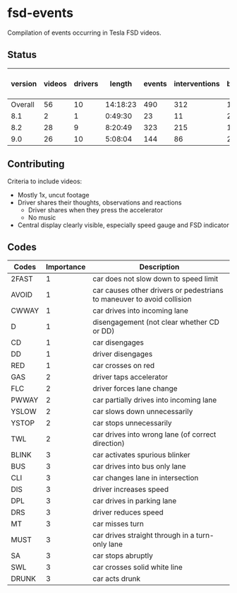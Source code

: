 # fsd-events

Compilation of events occurring in Tesla FSD videos.

## Status

version | videos | drivers | length | events | interventions | time between events | time between interventions
--- | --- | --- | --- | --- | --- | --- | --- 
Overall | 56 | 10 | 14:18:23 | 490 | 312 | 1m45s | 2m45s
8.1 | 2 | 1 | 0:49:30 | 23 | 11 | 2m9s | 4m30s
8.2 | 28 | 9 | 8:20:49 | 323 | 215 | 1m33s | 2m19s
9.0 | 26 | 10 | 5:08:04 | 144 | 86 | 2m8s | 3m34s

## Contributing

Criteria to include videos:
- Mostly 1x, uncut footage
- Driver shares their thoughts, observations and reactions
    - Driver shares when they press the accelerator
    - No music
- Central display clearly visible, especially speed gauge and FSD indicator

## Codes

Codes | Importance | Description
--- | --- | ---
2FAST | 1 | car does not slow down to speed limit
AVOID | 1 | car causes other drivers or pedestrians to maneuver to avoid collision
CWWAY | 1 | car drives into incoming lane
D | 1 | disengagement (not clear whether CD or DD)
CD | 1 | car disengages
DD | 1 | driver disengages
RED | 1 | car crosses on red
GAS | 2 | driver taps accelerator
FLC | 2 | driver forces lane change
PWWAY | 2 | car partially drives into incoming lane
YSLOW | 2 | car slows down unnecessarily
YSTOP | 2 | car stops unnecessarily
TWL | 2 | car drives into wrong lane (of correct direction)
BLINK | 3 | car activates spurious blinker
BUS | 3 | car drives into bus only lane
CLI | 3 | car changes lane in intersection
DIS | 3 | driver increases speed
DPL | 3 | car drives in parking lane
DRS | 3 | driver reduces speed
MT | 3 | car misses turn
MUST | 3 | car drives straight through in a turn-only lane
SA | 3 | car stops abruptly
SWL | 3 | car crosses solid white line
DRUNK | 3 | car acts drunk
